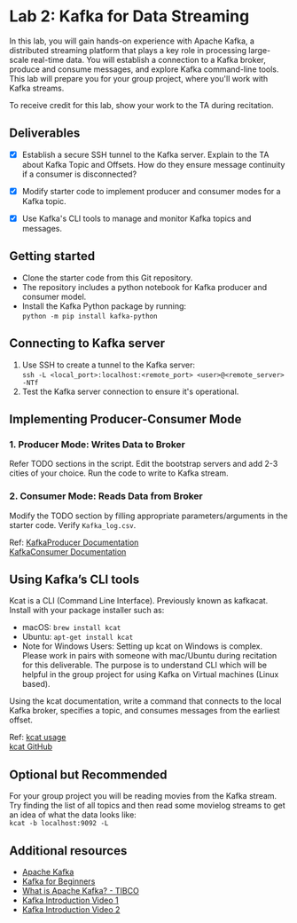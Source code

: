 # Lab 2: Kafka for Data Streaming

In this lab, you will gain hands-on experience with Apache Kafka, a distributed streaming platform that plays a key role in processing large-scale real-time data. You will establish a connection to a Kafka broker, produce and consume messages, and explore Kafka command-line tools. This lab will prepare you for your group project, where you'll work with Kafka streams. 

To receive credit for this lab, show your work to the TA during recitation.

## Deliverables
- [x] Establish a secure SSH tunnel to the Kafka server. Explain to the TA about Kafka Topic and Offsets. How do they ensure message continuity if a consumer is disconnected?
- [x] Modify starter code to implement producer and consumer modes for a Kafka topic.
- [x] Use Kafka's CLI tools to manage and monitor Kafka topics and messages.


## Getting started
- Clone the starter code from this Git repository.
- The repository includes a python notebook for Kafka producer and consumer model.
- Install the Kafka Python package by running:  
  `python -m pip install kafka-python`

## Connecting to Kafka server
1. Use SSH to create a tunnel to the Kafka server:  
   `ssh -L <local_port>:localhost:<remote_port> <user>@<remote_server> -NTf`
2. Test the Kafka server connection to ensure it's operational.

## Implementing Producer-Consumer Mode
### 1. Producer Mode: Writes Data to Broker
Refer TODO sections in the script. Edit the bootstrap servers and add 2-3 cities of your choice. Run the code to write to Kafka stream.

### 2. Consumer Mode: Reads Data from Broker
Modify the TODO section by filling appropriate parameters/arguments in the starter code. Verify `Kafka_log.csv`.  

Ref: [KafkaProducer Documentation](https://kafka-python.readthedocs.io/en/master/apidoc/KafkaProducer.html)   
  [KafkaConsumer Documentation](https://kafka-python.readthedocs.io/en/master/apidoc/KafkaConsumer.html)

## Using Kafka’s CLI tools
Kcat is a CLI (Command Line Interface). Previously known as kafkacat.  
Install with your package installer such as:
- macOS: `brew install kcat`
- Ubuntu: `apt-get install kcat`
- Note for Windows Users: Setting up kcat on Windows is complex. Please work in pairs with someone with mac/Ubuntu during recitation for this deliverable. The purpose is to understand CLI which will be helpful in the group project for using Kafka on Virtual machines (Linux based).

Using the kcat documentation, write a command that connects to the local Kafka broker, specifies a topic, and consumes messages from the earliest offset. 

Ref: [kcat usage](https://docs.confluent.io/platform/current/app-development/kafkacat-usage.html)   
  [kcat GitHub](https://github.com/edenhill/kcat)   

## Optional but Recommended
For your group project you will be reading movies from the Kafka stream. Try finding the list of all topics and then read some movielog streams to get an idea of what the data looks like:  
`kcat -b localhost:9092 -L`

## Additional resources
- [Apache Kafka](https://kafka.apache.org/)
- [Kafka for Beginners](https://www.cloudkarafka.com/blog/2016-11-30-part1-kafka-for-beginners-what-is-apache-kafka.html)
- [What is Apache Kafka? - TIBCO](https://www.tibco.com/reference-center/what-is-apache-kafka)
- [Kafka Introduction Video 1](https://www.youtube.com/watch?v=PzPXRmVHMxI)
- [Kafka Introduction Video 2](https://www.youtube.com/watch?v=JalUUBKdcA0)

